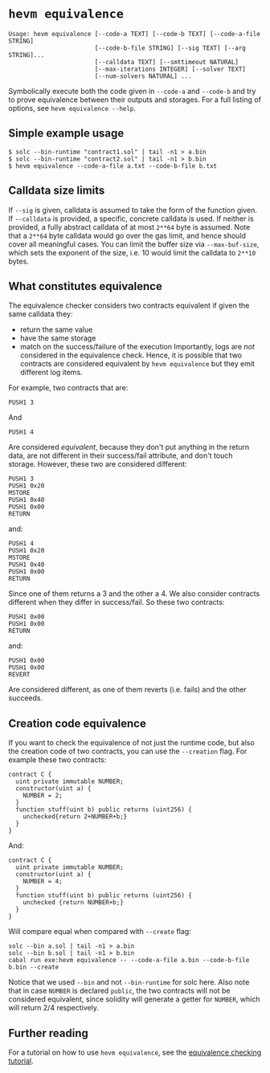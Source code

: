 # `hevm equivalence`

```plain
Usage: hevm equivalence [--code-a TEXT] [--code-b TEXT] [--code-a-file STRING]
                        [--code-b-file STRING] [--sig TEXT] [--arg STRING]...
                        [--calldata TEXT] [--smttimeout NATURAL]
                        [--max-iterations INTEGER] [--solver TEXT]
                        [--num-solvers NATURAL] ...
```

Symbolically execute both the code given in `--code-a` and `--code-b` and try
to prove equivalence between their outputs and storages. For a full listing of
options, see `hevm equivalence --help`.

## Simple example usage

```shell
$ solc --bin-runtime "contract1.sol" | tail -n1 > a.bin
$ solc --bin-runtime "contract2.sol" | tail -n1 > b.bin
$ hevm equivalence --code-a-file a.txt --code-b-file b.txt
```

## Calldata size limits

If `--sig` is given, calldata is assumed to take the form of the function
given. If `--calldata` is provided, a specific, concrete calldata is used. If
neither is provided, a fully abstract calldata of at most `2**64` byte is
assumed. Note that a `2**64` byte calldata would go over the gas limit, and
hence should cover all meaningful cases. You can limit the buffer size via
`--max-buf-size`, which sets the exponent of the size, i.e. 10 would limit the
calldata to `2**10` bytes.

## What constitutes equivalence

The equivalence checker considers two contracts equivalent if given the
same calldata they:
- return the same value
- have the same storage
- match on the success/failure of the execution
Importantly, logs are *not* considered in the equivalence check. Hence,
it is possible that two contracts are considered equivalent by `hevm equivalence` but
they emit different log items.

For example, two contracts that are:

```
PUSH1 3
```

And

```
PUSH1 4
```

Are considered *equivalent*, because they don't put anything in the return
data, are not different in their success/fail attribute, and don't touch
storage. However, these two are considered different:

```
PUSH1 3
PUSH1 0x20
MSTORE
PUSH1 0x40
PUSH1 0x00
RETURN
```

and:


```
PUSH1 4
PUSH1 0x20
MSTORE
PUSH1 0x40
PUSH1 0x00
RETURN
```

Since one of them returns a 3 and the other a 4. We also consider contracts different when
they differ in success/fail. So these two contracts:

```
PUSH1 0x00
PUSH1 0x00
RETURN
```

and:

```
PUSH1 0x00
PUSH1 0x00
REVERT
```

Are considered different, as one of them reverts (i.e. fails) and the other
succeeds.

## Creation code equivalence

If you want to check the equivalence of not just the runtime code, but also the
creation code of two contracts, you can use the `--creation` flag.  For example
these two contracts:

```solidity
contract C {
  uint private immutable NUMBER;
  constructor(uint a) {
    NUMBER = 2;
  }
  function stuff(uint b) public returns (uint256) {
    unchecked{return 2+NUMBER+b;}
  }
}
```

And:

```solidity
contract C {
  uint private immutable NUMBER;
  constructor(uint a) {
    NUMBER = 4;
  }
  function stuff(uint b) public returns (uint256) {
    unchecked {return NUMBER+b;}
  }
}
```

Will compare equal when compared with `--create` flag:

```shell
solc --bin a.sol | tail -n1 > a.bin
solc --bin b.sol | tail -n1 > b.bin
cabal run exe:hevm equivalence -- --code-a-file a.bin --code-b-file b.bin --create
```

Notice that we used `--bin` and not `--bin-runtime` for solc here. Also note that
in case `NUMBER` is declared `public`, the two contracts will not be considered
equivalent, since solidity will generate a getter for `NUMBER`, which will
return 2/4 respectively.

## Further reading

For a tutorial on how to use `hevm equivalence`, see the [equivalence checking
tutorial](symbolic-execution-tutorial.html).
